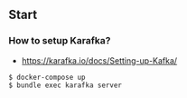 ## Start

### How to setup Karafka?

- https://karafka.io/docs/Setting-up-Kafka/

```
$ docker-compose up
$ bundle exec karafka server
```
